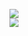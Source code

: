 [![](https://img.shields.io/badge/Made%20With-Github%20Spray-lightgrey.svg?style=for-the-badge&logo=github)](https://github.com/Annihil/github-spray#1656)  
[![](https://i.imgur.com/2DrTn0Z.gif)](https://github.com/Annihil/github-spray)